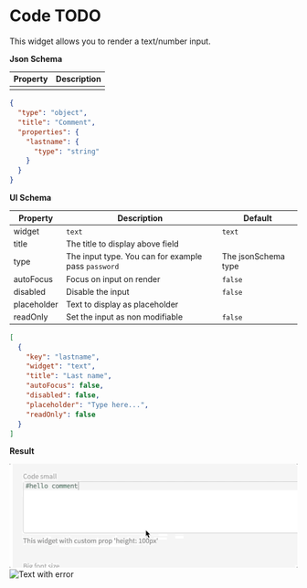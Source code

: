 # Code TODO

This widget allows you to render a text/number input.

**Json Schema**

| Property | Description |
|---|---|
|  |  |

```json
{
  "type": "object",
  "title": "Comment",
  "properties": {
    "lastname": {
      "type": "string"
    }
  }
}
```

**UI Schema**

| Property | Description | Default |
|---|---|---|
| widget | `text` | `text` |
| title | The title to display above field |  |
| type | The input type. You can for example pass `password` | The jsonSchema type |
| autoFocus | Focus on input on render | `false` |
| disabled | Disable the input | `false` |
| placeholder | Text to display as placeholder |  |
| readOnly | Set the input as non modifiable | `false` |

```json
[
  {
    "key": "lastname",
    "widget": "text",
    "title": "Last name",
    "autoFocus": false,
    "disabled": false,
    "placeholder": "Type here...",
    "readOnly": false
  }
]
```

**Result**

![Text](screenshot.gif)
![Text with error](screenshot-with-error.png)
